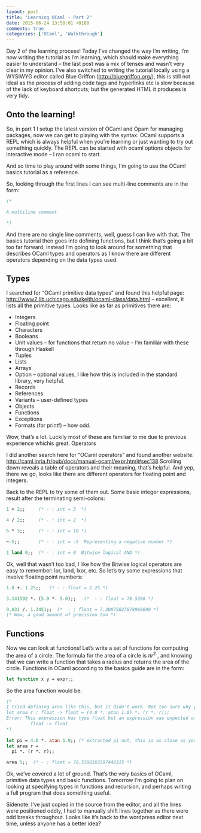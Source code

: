 ```yaml
---
layout: post
title: "Learning OCaml - Part 2"
date: 2015-06-24 13:58:01 +0100
comments: true
categories: ['OCaml', 'Walkthrough']
---
```


Day 2 of the learning process! Today I’ve changed the way I’m writing, I’m now writing the tutorial as I’m learning, which should make everything easier to understand – the last post was a mix of tenses and wasn’t very clear in my opinion. I’ve also switched to writing the tutorial locally using a WYSIWYG editor called Blue Griffon (http://bluegriffon.org/), this is still not ideal as the process of adding code tags and hyperlinks etc is slow because of the lack of keyboard shortcuts; but the generated HTML it produces is very tidy.
<!--more-->

## Onto the learning!

So, in part 1 I setup the latest version of OCaml and Opam for managing packages, now we can get to playing with the syntax. OCaml supports a REPL which is always helpful when you’re learning or just wanting to try out something quickly. The REPL can be started with ocaml options objects for interactive mode – I ran ocaml to start.

And so time to play around with some things, I’m going to use the OCaml basics tutorial as a reference.

So, looking through the first lines I can see multi-line comments are in the form:
``` ocaml
(*

A multiline comment

*)
```
And there are no single line comments, well, guess I can live with that. The basics tutorial then goes into defining functions, but I think that’s going a bit too far forward, instead I’m going to look around for something that describes OCaml types and operators as I know there are different operators depending on the data types used.

## Types

I searched for “OCaml primitive data types” and found this helpful page: http://www2.lib.uchicago.edu/keith/ocaml-class/data.html – excellent, it lists all the primitive types. Looks like as far as primitives there are:

- Integers
- Floating point
- Characters
- Booleans
- Unit values – for functions that return no value – I’m familiar with
these through Haskell
- Tuples
- Lists
- Arrays
- Option – optional values, I like how this is included in the standard
library, very helpful.
- Records
- References
- Variants – user-defined types
- Objects
- Functions
- Exceptions
- Formats (for printf) – how odd.

Wow, that’s a lot. Luckily most of these are familiar to me due to previous experience whichis great.
Operators

I did another search here for “OCaml operators” and found another website: http://caml.inria.fr/pub/docs/manual-ocaml/expr.html#sec138 Scrolling down reveals a table of operators and their meaning, that’s helpful. And yep, there we go, looks like there are different operators for floating point and integers.

Back to the REPL to try some of them out. Some basic integer expressions, result after the terminating semi-colons:
``` ocaml
1 + 2;;     (* - : int = 3  *)

4 / 2;;     (* - : int = 2  *)

6 * 3;;     (* - : int = 18 *) 

~-5;;       (* - : int = -5  Representing a negative number *)

1 land 0;;  (* - : int = 0  Bitwise logical AND *)
```

Ok, well that wasn’t too bad, I like how the Bitwise logical operators are easy to remember: lor, land, lxor, etc. So let’s try some expressions that involve floating point numbers:

``` ocaml
1.0 +. 1.25;;   (* - : float = 2.25 *)

3.141592 *. (5.0 *. 5.0);;   (*  - : float = 78.5398 *)

9.831 /. 1.3451;;  (*  - : float = 7.30875027878968098 *)
(* Wow, a good amount of precision too *)
```

## Functions

Now we can look at functions! Let’s write a set of functions for computing the area of a circle. The formula for the area of a circle is ${\pi}r^{2}$ , and knowing that we can write a function that takes a radius and returns the area of the circle. Functions in OCaml according to the basics guide are in the form:

``` ocaml
let function x y = expr;;
```

So the area function would be:
``` ocaml
(*
I tried defining area like this, but it didn't work. Not too sure why yet, but we'll get back to it at some point.
let area r : float -> float = (4.0 *. atan 1.0) *. (r *. r);;
Error: This expression has type float but an expression was expected of type
         float -> float
*)
 
let pi = 4.0 *. atan 1.0;; (* extracted pi out, this is as close as you can get apparently to pi with OCaml's float *)
let area r =
  pi *. (r *. r);;

area 5;;  (* - : float = 78.5398163397448315 *)
```

Ok, we’ve covered a lot of ground. That’s the very basics of OCaml, primitive data types and basic functions. Tomorrow I’m going to plan on looking at specifying types in functions and recursion, and perhaps writing a full program that does something useful.

Sidenote: I’ve just copied in the source from the editor, and all the lines were positioned oddly, I had to manually shift lines together as there were odd breaks throughout. Looks like it’s back to the wordpress editor next time, unless anyone has a better idea?
